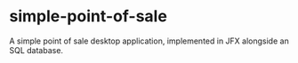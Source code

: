 # simple-point-of-sale
A simple point of sale desktop application, implemented in JFX alongside an SQL database. 
